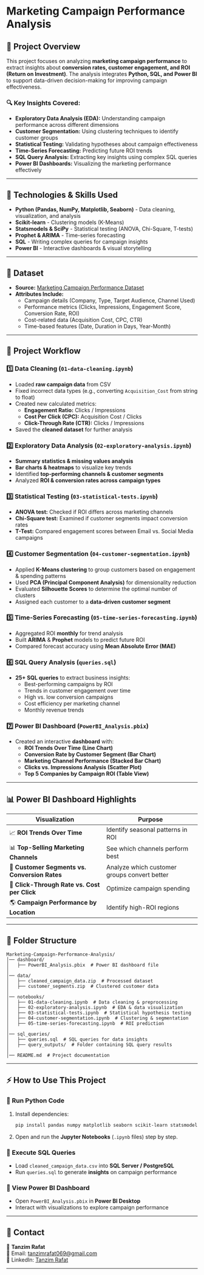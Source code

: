 # Marketing Campaign Performance Analysis

## 📌 Project Overview

This project focuses on analyzing **marketing campaign performance** to extract insights about **conversion rates, customer engagement, and ROI (Return on Investment)**. The analysis integrates **Python, SQL, and Power BI** to support data-driven decision-making for improving campaign effectiveness.

### 🔍 Key Insights Covered:

- **Exploratory Data Analysis (EDA):** Understanding campaign performance across different dimensions
- **Customer Segmentation:** Using clustering techniques to identify customer groups
- **Statistical Testing:** Validating hypotheses about campaign effectiveness
- **Time-Series Forecasting:** Predicting future ROI trends
- **SQL Query Analysis:** Extracting key insights using complex SQL queries
- **Power BI Dashboards:** Visualizing the marketing performance effectively

---

## 🚀 Technologies & Skills Used

- **Python (Pandas, NumPy, Matplotlib, Seaborn)** - Data cleaning, visualization, and analysis
- **Scikit-learn** - Clustering models (K-Means)
- **Statsmodels & SciPy** - Statistical testing (ANOVA, Chi-Square, T-tests)
- **Prophet & ARIMA** - Time-series forecasting
- **SQL** - Writing complex queries for campaign insights
- **Power BI** - Interactive dashboards & visual storytelling

---

## 📂 Dataset

- **Source:** [Marketing Campaign Performance Dataset](https://www.kaggle.com/datasets/manishabhatt22/marketing-campaign-performance-dataset)
- **Attributes Include:**
  - Campaign details (Company, Type, Target Audience, Channel Used)
  - Performance metrics (Clicks, Impressions, Engagement Score, Conversion Rate, ROI)
  - Cost-related data (Acquisition Cost, CPC, CTR)
  - Time-based features (Date, Duration in Days, Year-Month)

---

## 📌 Project Workflow

### 1️⃣ Data Cleaning (`01-data-cleaning.ipynb`)

- Loaded **raw campaign data** from CSV
- Fixed incorrect data types (e.g., converting `Acquisition_Cost` from string to float)
- Created new calculated metrics:
  - **Engagement Ratio:** Clicks / Impressions
  - **Cost Per Click (CPC):** Acquisition Cost / Clicks
  - **Click-Through Rate (CTR):** Clicks / Impressions
- Saved the **cleaned dataset** for further analysis

### 2️⃣ Exploratory Data Analysis (`02-exploratory-analysis.ipynb`)

- **Summary statistics & missing values analysis**
- **Bar charts & heatmaps** to visualize key trends
- Identified **top-performing channels & customer segments**
- Analyzed **ROI & conversion rates across campaign types**

### 3️⃣ Statistical Testing (`03-statistical-tests.ipynb`)

- **ANOVA test:** Checked if ROI differs across marketing channels
- **Chi-Square test:** Examined if customer segments impact conversion rates
- **T-Test:** Compared engagement scores between Email vs. Social Media campaigns

### 4️⃣ Customer Segmentation (`04-customer-segmentation.ipynb`)

- Applied **K-Means clustering** to group customers based on engagement & spending patterns
- Used **PCA (Principal Component Analysis)** for dimensionality reduction
- Evaluated **Silhouette Scores** to determine the optimal number of clusters
- Assigned each customer to a **data-driven customer segment**

### 5️⃣ Time-Series Forecasting (`05-time-series-forecasting.ipynb`)

- Aggregated ROI **monthly** for trend analysis
- Built **ARIMA** & **Prophet** models to predict future ROI
- Compared forecast accuracy using **Mean Absolute Error (MAE)**

### 6️⃣ SQL Query Analysis (`queries.sql`)

- **25+ SQL queries** to extract business insights:
  - Best-performing campaigns by ROI
  - Trends in customer engagement over time
  - High vs. low conversion campaigns
  - Cost efficiency per marketing channel
  - Monthly revenue trends

### 7️⃣ Power BI Dashboard (`PowerBI_Analysis.pbix`)

- Created an interactive **dashboard** with:
  - **ROI Trends Over Time (Line Chart)**
  - **Conversion Rate by Customer Segment (Bar Chart)**
  - **Marketing Channel Performance (Stacked Bar Chart)**
  - **Clicks vs. Impressions Analysis (Scatter Plot)**
  - **Top 5 Companies by Campaign ROI (Table View)**

---

## 📊 Power BI Dashboard Highlights

| **Visualization**                             | **Purpose**                                  |
| --------------------------------------------- | -------------------------------------------- |
| 📈 **ROI Trends Over Time**                   | Identify seasonal patterns in ROI            |
| 📊 **Top-Selling Marketing Channels**         | See which channels perform best              |
| 🛒 **Customer Segments vs. Conversion Rates** | Analyze which customer groups convert better |
| 🎯 **Click-Through Rate vs. Cost per Click**  | Optimize campaign spending                   |
| 🌎 **Campaign Performance by Location**       | Identify high-ROI regions                    |

---

## 📁 Folder Structure

```
Marketing-Campaign-Performance-Analysis/
│── dashboard/
│   ├── PowerBI_Analysis.pbix  # Power BI dashboard file
│
│── data/
│   ├── cleaned_campaign_data.zip  # Processed dataset
│   ├── customer_segments.zip  # Clustered customer data
│
│── notebooks/
│   ├── 01-data-cleaning.ipynb  # Data cleaning & preprocessing
│   ├── 02-exploratory-analysis.ipynb  # EDA & data visualization
│   ├── 03-statistical-tests.ipynb  # Statistical hypothesis testing
│   ├── 04-customer-segmentation.ipynb  # Clustering & segmentation
│   ├── 05-time-series-forecasting.ipynb  # ROI prediction
│
│── sql_queries/
│   ├── queries.sql  # SQL queries for data insights
│   ├── query_outputs/  # Folder containing SQL query results
│
│── README.md  # Project documentation
```

---

## ⚡ How to Use This Project

### 🔹 Run Python Code

1. Install dependencies:
   ```bash
   pip install pandas numpy matplotlib seaborn scikit-learn statsmodels prophet
   ```
2. Open and run the **Jupyter Notebooks** (`.ipynb` files) step by step.

### 🔹 Execute SQL Queries

- Load `cleaned_campaign_data.csv` into **SQL Server / PostgreSQL**
- Run `queries.sql` to generate **insights** on campaign performance

### 🔹 View Power BI Dashboard

- Open `PowerBI_Analysis.pbix` in **Power BI Desktop**
- Interact with visualizations to explore campaign performance

---

## 📧 Contact

👤 **Tanzim Rafat**  
📧 Email: [tanzimrafat069@gmail.com](mailto:tanzimrafat069@gmail.com)  
🔗 LinkedIn: [Tanzim Rafat](https://www.linkedin.com/in/tanzimrafat/)

---
